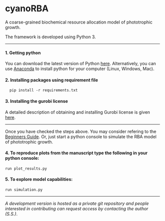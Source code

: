 # cyanoRBA
A coarse-grained biochemical resource allocation model of phototrophic growth.

The framework is developed using Python 3.

****
#### 1. Getting python
You can download the latest version of Python [here](https://www.python.org/downloads/).
Alternatively, you can use [Anaconda](https://www.anaconda.com/download/) to install python for your computer (Linux, Windows, Mac).
  
#### 2. Installing packages using requirement file
      pip install -r requirements.txt

#### 3. Installing the gurobi license
A detailed description of obtaining and installing Gurobi license is given [here](https://www.gurobi.com/documentation/8.1/quickstart_mac/retrieving_and_setting_up_.html).   

****
Once you have checked the steps above. You may consider refering to the [Beginners Guide](https://wiki.python.org/moin/BeginnersGuide). Or, just start a python console to simulate the RBA model of phototrophic growth. 

#### 4. To reproduce plots from the manuscript type the following in your python console:
    run plot_results.py

#### 5. To explore model capabilities:
    run simulation.py

****
*A development version is hosted as a private git repository and people interested in contributing can request access by contacting the author (S.S.)*.

  
